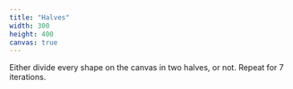 ```yaml
---
title: "Halves"
width: 300
height: 400
canvas: true
---
```



Either divide every shape on the canvas in two halves, or not. Repeat for 7 iterations.
